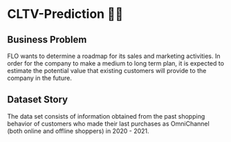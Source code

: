 # CLTV-Prediction 🥾👢

## Business Problem
FLO wants to determine a roadmap for its sales and marketing activities. In order for the company to make a medium to long term plan, it is expected to estimate the potential value that existing customers will provide to the company in the future.

## Dataset Story
The data set consists of information obtained from the past shopping behavior of customers who made their last purchases as OmniChannel (both online and offline shoppers) in 2020 - 2021.
